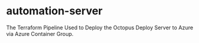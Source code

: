 # automation-server
The Terraform Pipeline Used to Deploy the Octopus Deploy Server to Azure via Azure Container Group.
